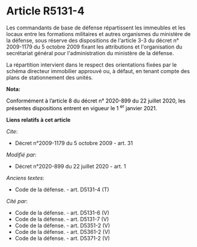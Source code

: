 # Article R5131-4

Les commandants de base de défense répartissent les immeubles et les locaux entre les formations militaires et autres
organismes du ministère de la défense, sous réserve des dispositions de l'article 3-3 du décret n° 2009-1179 du 5 octobre
2009 fixant les attributions et l'organisation du secrétariat général pour l'administration du ministère de la défense.

La répartition intervient dans le respect des orientations fixées par le schéma directeur immobilier approuvé ou, à défaut,
en tenant compte des plans de stationnement des unités.

**Nota:**

<font color="black">Conformément à l’article 8 du décret n° 2020-899 du 22 juillet 2020, les présentes dispositions entrent
en vigueur le 1
    <sup>er</sup> janvier 2021.</font>

**Liens relatifs à cet article**

_Cite_:

  - Décret n°2009-1179 du 5 octobre 2009 - art. 31

_Modifié par_:

  - Décret n°2020-899 du 22 juillet 2020 - art. 1

_Anciens textes_:

  - Code de la défense. - art. D5131-4 (T)

_Cité par_:

  - Code de la défense. - art. D5131-6 (V)
  - Code de la défense. - art. D5131-7 (V)
  - Code de la défense. - art. D5351-2 (V)
  - Code de la défense. - art. D5361-2 (V)
  - Code de la défense. - art. D5371-2 (V)
